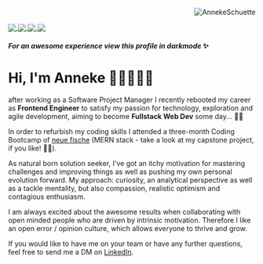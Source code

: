 <p align="right"> <img src="https://komarev.com/ghpvc/?username=AnnekeSchuette&label=Profile%20views&color=f76272&style=flat" alt="AnnekeSchuette" /> </p>
<a href="https://github.com/AnnekeSchuette/github-readme-stats">
  <img align="center" src="https://github-readme-stats.vercel.app/api?username=AnnekeSchuette&show_icons=true&theme=radical&count_private=true&hide_border=true&bg_color=0d1117&text_color=ffffff&title_color=f76272" />
</a>
<a href="https://github.com/AnnekeSchuette/github-readme-stats">
  <img align="center" src="https://github-readme-stats.vercel.app/api/top-langs/?username=AnnekeSchuette&theme=radical&hide_border=true&bg_color=0d1117&text_color=ffffff&title_color=f76272" />
</a>
<a href="https://github.com/AnnekeSchuette/capstone-project">
  <img align="center" src="https://github-readme-stats.vercel.app/api/pin/?username=AnnekeSchuette&repo=capstone-project&show_icons=true&theme=radical&hide_border=true&langs_count=3&bg_color=0d1117&text_color=ffffff&title_color=f76272" />
</a>
<a href="https://github.com/AnnekeSchuette/personal-website">
  <img align="center" src="https://github-readme-stats.vercel.app/api/pin/?username=AnnekeSchuette&repo=personal-website&show_icons=true&theme=radical&hide_border=true&langs_count=3&bg_color=0d1117&text_color=ffffff&title_color=f76272" />
</a>

#### _For an awesome experience view this profile in darkmode_ ✨

# Hi, I'm Anneke 👩🏻‍🦰✌🏻

after working as a Software Project Manager I recently rebooted my career as **Frontend Engineer** to satisfy my passion for technology, exploration and agile development, aiming to become **Fullstack Web Dev** some day... 🙌✨

In order to refurbish my coding skills I attended a three-month Coding Bootcamp of [neue fische](https://www.neuefische.de/) (MERN stack - take a look at my capstone project, if you like! 🚀😊).

As natural born solution seeker, I've got an itchy motivation for mastering challenges and improving things as well as pushing my own personal evolution forward. My approach: curiosity, an analytical perspective as well as a tackle mentality, but also compassion, realistic optimism and contagious enthusiasm. 

I am always excited about the awesome results when collaborating with open minded people who are driven by intrinsic motivation. Therefore I like an open error / opinion culture, which allows everyone to thrive and grow.

If you would like to have me on your team or have any further questions, feel free to send me a DM on [LinkedIn](https://www.linkedin.com/in/annekeschuette-hh/).


